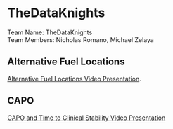 # TheDataKnights  
Team Name: TheDataKnights  
Team Members: Nicholas Romano, Michael Zelaya  
  
## Alternative Fuel Locations
<a href = "https://video.bellarmine.edu/media/Team%20Mini%20Project%201%20Alternative%20Fuel%20Locations%20Project%20Presentation/1_y45xmh04#"> Alternative Fuel Locations Video Presentation</a>.         

## CAPO  
<a href = "https://video.bellarmine.edu/media/Team%20Mini%20Project%202%3A%20CAPO%20and%20Time%20to%20Clinical%20Stability%20%20Presentation/1_idawr6b5"> CAPO and Time to Clinical Stability Video Presentation</a>     